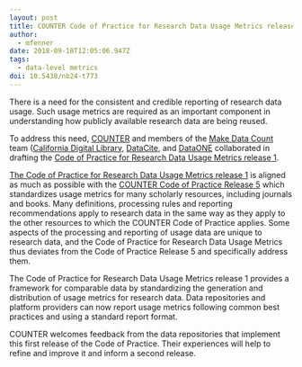 ```yaml
---
layout: post
title: COUNTER Code of Practice for Research Data Usage Metrics release 1
author:
  - mfenner
date: 2018-09-18T12:05:06.947Z
tags:
  - data-level metrics
doi: 10.5438/nb24-t773
---
```

There is a need for the consistent and credible reporting of research data usage. Such usage metrics are required as an important component in understanding how publicly available research data are being reused.

To address this need, [COUNTER](https://www.projectcounter.org/) and members of the [Make Data Count](https://makedatacount.org/) team ([California Digital Library](https://www.cdlib.org/), [DataCite](https://datacite.org/), and [DataONE](https://www.dataone.org/) collaborated in drafting the [Code of Practice for Research Data Usage Metrics release 1](https://www.projectcounter.org/code-of-practice-rd-sections/foreword/).

[The Code of Practice for Research Data Usage Metrics release 1](https://www.projectcounter.org/code-of-practice-rd-sections/foreword/) is aligned as much as possible with the [COUNTER Code of Practice Release 5](https://www.projectcounter.org/code-of-practice-five-sections/abstract/) which standardizes usage metrics for many scholarly resources, including journals and books. Many definitions, processing rules and reporting recommendations apply to research data in the same way as they apply to the other resources to which the COUNTER Code of Practice applies. Some aspects of the processing and reporting of usage data are unique to research data, and the Code of Practice for Research Data Usage Metrics thus deviates from the Code of Practice Release 5 and specifically address them.

The Code of Practice for Research Data Usage Metrics release 1 provides a framework for comparable data by standardizing the generation and distribution of usage metrics for research data. Data repositories and platform providers can now report usage metrics following common best practices and using a standard report format.

COUNTER welcomes feedback from the data repositories that implement this first release of the Code of Practice. Their experiences will help to refine and improve it and inform a second release.
